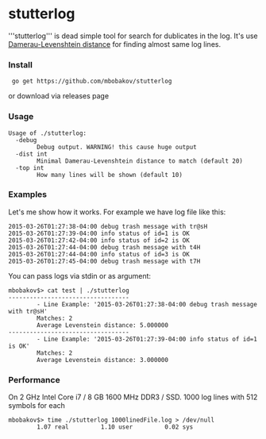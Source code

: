 # stutterlog
'''stutterlog''' is dead simple tool for search for dublicates in the log.
It's use [Damerau-Levenshtein distance](https://en.wikipedia.org/wiki/Damerau–Levenshtein_distance) for finding almost same log lines.

### Install
``` go get https://github.com/mbobakov/stutterlog```

or download via releases page
### Usage
    Usage of ./stutterlog:
      -debug
            Debug output. WARNING! this cause huge output
      -dist int
            Minimal Damerau-Levenshtein distance to match (default 20)
      -top int
            How many lines will be shown (default 10)
### Examples
Let's me show how it works. For example we have log file like this:

    2015-03-26T01:27:38-04:00 debug trash message with tr@sH
    2015-03-26T01:27:39-04:00 info status of id=1 is OK
    2015-03-26T01:27:42-04:00 info status of id=2 is OK
    2015-03-26T01:27:44-04:00 debug trash message with t4H
    2015-03-26T01:27:44-04:00 info status of id=3 is OK
    2015-03-26T01:27:45-04:00 debug trash message with t7H

You can pass logs via stdin or as argument:

    mbobakov$> cat test | ./stutterlog
    ----------------------------------
            - Line Example: '2015-03-26T01:27:38-04:00 debug trash message with tr@sH'
            Matches: 2
            Average Levenstein distance: 5.000000
    ----------------------------------
            - Line Example: '2015-03-26T01:27:39-04:00 info status of id=1 is OK'
            Matches: 2
            Average Levenstein distance: 3.000000

### Performance
On 2 GHz Intel Core i7 / 8 GB 1600 MHz DDR3 / SSD. 1000 log lines with 512 symbols for each

    mbobakov$> time ./stutterlog 1000linedFile.log > /dev/null
            1.07 real         1.10 user         0.02 sys